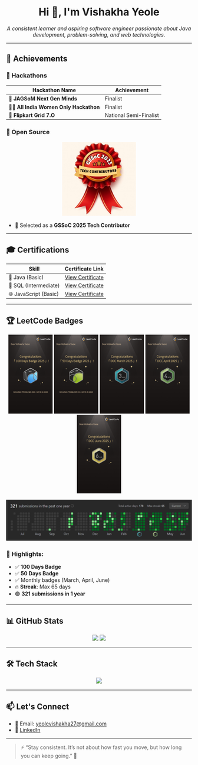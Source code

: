 <h1 align="center">Hi 👋, I'm Vishakha Yeole</h1>

<p align="center">
  <em>A consistent learner and aspiring software engineer passionate about Java development, problem-solving, and web technologies.</em>
</p>

---

## 🏅 Achievements

### 🚀 Hackathons
| Hackathon Name                          | Achievement        |
|----------------------------------------|--------------------|
| 🎯 **JAGSoM Next Gen Minds**            | Finalist           |
| 👩‍💻 **All India Women Only Hackathon** | Finalist           |
| 🎯 **Flipkart Grid 7.O**              | National Semi-Finalist |

### 🌟 Open Source
<p align="center">
  <img src="./assests/Contributor's badge.jpg" alt="GSSoC 2025 Contributor Badge" width="200"/>
</p>

- 🎉 Selected as a **GSSoC 2025 Tech Contributor**

---

## 🎓 Certifications

| Skill              | Certificate Link |
|-------------------|------------------|
| 🧠 Java (Basic)     | [View Certificate](https://www.hackerrank.com/certificates/iframe/8f484675891d) |
| 💾 SQL (Intermediate) | [View Certificate](https://www.hackerrank.com/certificates/iframe/0dd61e2a4392) |
| 🌐 JavaScript (Basic) | [View Certificate](https://www.hackerrank.com/certificates/iframe/d9d41ec3471f) |

---

## 🏆 LeetCode Badges

<p align="center">
  <img src="./assests/100days image.png" alt="100 Days Badge" width="120"/>
  <img src="./assests/50 days leetcode.png" alt="50 Days Badge" width="120"/>
  <img src="./assests/leetcode-march.png" alt="March Badge" width="120"/>
  <img src="./assests/leetcode-april.png" alt="April Badge" width="120"/>
  <img src="./assests/leetcode-june.png" alt="June Badge" width="120"/>
</p>

<p align="center">
  <img src="./assests/Screenshot 2025-06-26 133446.png" alt="LeetCode Streak Chart" width="600"/>
</p>


### 🔹 Highlights:
- ✅ **100 Days Badge**
- ✅ **50 Days Badge**
- ✅ Monthly badges (March, April, June)
- 🔥 **Streak**: Max 65 days
- 🟢 **321 submissions in 1 year**

---

## 📊 GitHub Stats

<p align="center">
  <img src="https://github-readme-stats.vercel.app/api?username=yeolevishakha27&show_icons=true&theme=radical" width="48%">
  <img src="https://github-readme-stats.vercel.app/api/top-langs/?username=yeolevishakha27&layout=compact&theme=radical" width="48%">
</p>

---

## 🛠️ Tech Stack

<p align="center">
  <img src="https://skillicons.dev/icons?i=java,js,html,css,php,mysql,react,git,vscode" />
</p>

---

## 📫 Let's Connect

- 📧 Email: yeolevishakha27@gmail.com
- 🔗 [LinkedIn](https://www.linkedin.com/in/vishakha-yeole-a12204263/)

---

> ⚡ “Stay consistent. It’s not about how fast you move, but how long you can keep going.” 💪
